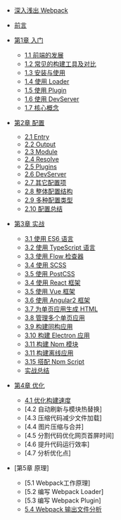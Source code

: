 - [深入浅出 Webpack](README.md)
- [前言](前言.md)
- [第1章 入门](1入门/README.md)

  - [1.1 前端的发展](1入门/1.1前端的发展.md)
  - [1.2 常见的构建工具及对比](1入门/1.2常见的构建工具及对比.md)
  - [1.3 安装与使用](1入门/1.3安装与使用.md)
  - [1.4 使用 Loader](1入门/1.4使用Loader.md)
  - [1.5 使用 Plugin](1入门/1.5使用Plugin.md)
  - [1.6 使用 DevServer](1入门/1.6使用DevServer.md)
  - [1.7 核心概念](1入门/1.7核心概念.md)
  
- [第2章 配置](2配置/README.md)

  - [2.1 Entry](2配置/2.1Entry.md) 
  - [2.2 Output](2配置/2.2Output.md)
  - [2.3 Module](2配置/2.3Module.md)
  - [2.4 Resolve](2配置/2.4Resolve.md)
  - [2.5 Plugins](2配置/2.5Plugins.md)
  - [2.6 DevServer](2配置/2.6DevServer.md)
  - [2.7 其它配置项](2配置/2.7其它配置项.md)
  - [2.8 整体配置结构](2配置/2.8整体配置结构.md)
  - [2.9 多种配置类型](2配置/2.9多种配置类型.md)
  - [2.10 配置总结](2配置/2.10配置总结.md)
  
- [第3章 实战](3实战/README.md)

  - [3.1 使用 ES6 语言](3实战/3.1使用ES6语言.md)
  - [3.2 使用 TypeScript 语言](3实战/3.2使用TypeScript语言.md)
  - [3.3 使用 Flow 检查器](3实战/3.3使用Flow检查器.md)
  - [3.4 使用 SCSS](3实战/3.4使用SCSS语言.md)
  - [3.5 使用 PostCSS](3实战/3.5使用PostCSS.md)
  - [3.4 使用 React 框架](3实战/3.4使用React框架.md)
  - [3.5 使用 Vue 框架](3实战/3.5使用Vue框架.md)
  - [3.6 使用 Angular2 框架](3实战/3.6使用Angular2框架.md)
  - [3.7 为单页应用生成 HTML](3实战/3.7为单页应用生成HTML.md)
  - [3.8 管理多个单页应用](3实战/3.8管理多个单页应用.md)
  - [3.9 构建同构应用](3实战/3.9构建同构应用.md)
  - [3.10 构建 Electron 应用](3实战/3.10构建Electron应用.md)
  - [3.11 构建 Npm 模块](3实战/3.11构建Npm模块.md)
  - [3.11 构建离线应用](3实战/3.12构建离线应用.md)
  - [3.15 搭配 Npm Script](3实战/3.13搭配NpmScript.md)
  - [实战总结](3实战/实战总结.md)

- [第4章 优化](4优化/README.md)

  - [4.1 优化构建速度](4优化/缩小文件搜索范围.md)
  - [4.2 自动刷新与模块热替换]
  - [4.3 压缩代码减少文件加载]
  - [4.4 图片压缩与合并]
  - [4.5 分割代码优化网页首屏时间]
  - [4.6 提升代码运行效率]
  - [4.7 分析优化点]
  
- [第5章 原理]

  - [5.1 Webpack工作原理]
  - [5.2 编写 Webpack Loader]
  - [5.3 编写 Webpack Plugin]
  - [5.4 Webpack 输出文件分析](5原理/Webpack输出文件分析.md)
